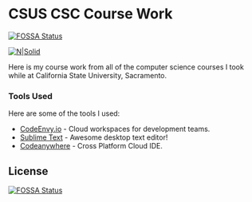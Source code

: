 # CSUS CSC Course Work

[![FOSSA Status](https://app.fossa.io/api/projects/git%2Bgithub.com%2FMarcWoodyard%2FCSUS-CSC-Course-Work.svg?type=shield)](https://app.fossa.io/projects/git%2Bgithub.com%2FMarcWoodyard%2FCSUS-CSC-Course-Work?ref=badge_shield)

[![N|Solid](https://raw.githubusercontent.com/MarcWoodyard/CSUS-CSC-Course-Work/master/screenshot.jpg)](https://codenvy.io/)

Here is my course work from all of the computer science courses I took while at California State University, Sacramento.


### Tools Used

Here are some of the tools I used:

* [CodeEnvy.io](https://codenvy.io/) - Cloud workspaces for development teams.
* [Sublime Text](https://www.sublimetext.com/) - Awesome desktop text editor!
* [Codeanywhere](https://codeanywhere.com/) - Cross Platform Cloud IDE.


## License
[![FOSSA Status](https://app.fossa.io/api/projects/git%2Bgithub.com%2FMarcWoodyard%2FCSUS-CSC-Course-Work.svg?type=large)](https://app.fossa.io/projects/git%2Bgithub.com%2FMarcWoodyard%2FCSUS-CSC-Course-Work?ref=badge_large)